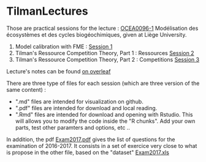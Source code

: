 # TilmanLectures

Those are practical sessions for the lecture : [OCEA0096-1](http://progcours.ulg.ac.be/cocoon/cours/OCEA0096-1.html "Uliège lecture references") 	Modélisation des écosystèmes et des cycles biogéochimiques, given at Liège University. 

1. Model calibration with FME : [Session 1 ](1_FitGrowthData.md)
2. Tilman's Ressource Competition Theory, Part 1 : Ressources  [Session 2 ](2_Tilman_1species.md)
3. Tilman's Ressource Competition Theory, Part 2 : Competitions  [Session 3 ](3_Tilman_2species.md)

Lecture's notes can be found [on overleaf](https://www.overleaf.com/read/krhfddzjxnqc)

There are three type of files for each session (which are three version of the same content) : 
* ".md" files are intended for visualization on github.
* ".pdf" files are intended for download and local reading.
* ".Rmd" files are intended for download and opening with Rstudio. This will allows you to modify the code inside the "R chunks". Add your own parts, test other paramters and options, etc ..

In addition, the pdf [Exam2017.pdf](Exam2017.pdf) gives the list of questions for the examination of 2016-2017.
It consists in a set of exercice very close to what is propose in the other file, based on the "dataset" [Exam2017.xls](Exam2017.xls)

